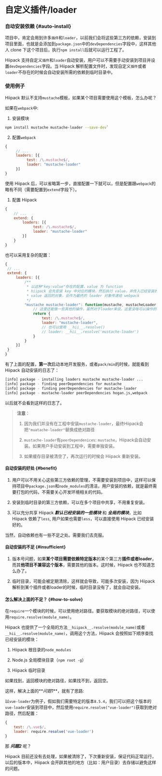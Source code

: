 # 自定义插件\/loader

### 自动安装依赖 {#auto-install}

项目中，肯定会用到许多`插件`和`loader`，以前我们会将这些第三方的依赖，安装到项目里面，也就是会添加到`package.json`中的`devDependencies`字段中，这样其他人 clone 下这个项目后，执行`npm install`后就可以运行工程了。

Hiipack 支持自定义`插件`和`loader`自动安装，用户可以不需要手动安装到项目并设置`devDependencies`字段。当 Hiipack 解析配置文件时，发现自定义`插件`或者`loader`不存在的时候会自动安装所需的依赖到临时目录中。

### 使用例子

Hiipack 默认不支持`mustache`模板，如果某个项目需要使用这个模板，怎么办呢？

如果在`webpack`中:

1. 安装模块

  ```bash
  npm install mustache mustache-loader --save-dev`
  ```

2. 配置`webpack`

  ```javascript
  {
       // ...
       loaders: [{
            test: /\.mustache$/,
            loader: "mustache-loader"
       }]
  }
  ```


使用 Hiipack 后，可以省略第一步，直接配置一下就可以，但是配置跟`webpack`的略有不同（需要配置到`extend`字段下）。

1. 配置 Hiipack

```javascript
{
    // ...
    extend: {
        loaders: [{
             test: /\.mustache$/,
             loader: "mustache-loader"
        }]
    }
}
```

也可以采用复杂的配置：

```javascript
{
 // ...
 extend: {
     loaders: [{
         /**
          * 以这种"key:value"存在的配置，value 为 function
          * hiipack 会先安装 key 中对应的模块，然后执行 value，并传入已经安装的模块以及模块的绝对路径
          * value 返回的对象，会作为最终的 loader 对象传递给 webpack
          */
         "mustache mustache-loader": function(mustache, mustacheLoader, mustachePath, mustacheLoaderPath){
             // 这里还能做一些其他的操作，虽然对于loader来说，这里没啥可以操作的
             return {
                 test: /\.mustache$/,
                 loader: "mustache-loader",
                 // 也可以使用 __hii__.resolve()
                 // loader: __hii__.resolve('mustache-loader')
             }
         }
     }]
 }
}
```

有了上面的配置，**第一次**启动本地开发服务，或者`pack/min`的时候，就能看到 Hiipack 自动安装的日志了：

```bash
[info] package - installing loaders mustache mustache-loader ...
[info] package - finding peerDependencies for mustache
[info] package - finding peerDependencies for mustache-loader
[info] package - mustache-loader peerDependencies hogan.js,webpack
```

以后就不会看到这样的日志了。

> **注意**：
> 
> 1. 因为我们并没有在工程中安装`mustache-loader`，最终Hiipack会把`"muatache-loader"`替换成绝对路径
> 
> 2. `mustache-loader`有`peerDependenices`: `mustache`，Hiipack会自动安装。如果用户手动安装到工程中，需要单独安装。
> 
> 3. 如果缓存目录被清空了，再次运行的时候会 Hiipack 重新安装。

#### 自动安装的好处 {#benefit}

1. 用户可以不用关心这些第三方依赖的管理，不需要安装到项目中，这样可以保持项目中`package.json`和`node_modules`的清洁，用户安装的依赖，就是最终需要打包的代码，不需要关心开发环境相关的代码。

2. 安装到临时目录的第三方依赖，可以在多个项目中共享，不用重复安装。

3. 可以充分共享 Hiipack **_默认已经安装的一些模块_** 和 **_全局的模块_**，比如 Hiipack 依赖了`less`, 用户如果也需要`less`，可以直接使用 Hiipack 已经安装好的。


当然，自动依赖也有一些不足之处。需要我们去克服。

#### 自动安装的不足 {#insufficient}

1. 版本号问题，如果**某个项目需要依赖特定版本**的某个第三方**插件或者loader**，而其**他项目不兼容这个版本**，需要其他的版本。这时候，Hiipack 也不知道怎么办了。

2. 临时目录，可能会被定期清除，这样就会导致，可能多次安装，因为 Hiipack 解析到某个插件或者loader的时候，临时目录没有了，就会自动安装。


#### 怎么解决上面的不足？ {#how-to-solve}

在`require`一个模块的时候，可以使用绝对路径。要获取模块的绝对路径，可以使用`require.resolve(module_name)`。

Hiipack 也提供了一个全局的方法`__hiipack__.resolve(module_name)`或者`__hii__.resolve(module_name)`，调用这个方法，Hiipack 会按照如下顺序查找已经安装的模块：

1. Hiipack 根目录的`node_modules`

2. Node.js 全局模块目录（`npm root -g`）

3. Hiipack 临时目录


如果找到，返回模块的绝对路径，如果找不到，返回空。

这样，解决上面的**_问题1_**，就有了思路:

以`vue-loader`为例子，假如我们需要特定的版本`8.5.4`，我们可以把这个版本的`vue-loader`安装到项目中，然后使用`require.resolve("vue-loader")`获取到绝对路径，然后配置：

```javascript
{ 
    test: /\.vue$/, 
    loader: require.resolve('vue-loader') 
}
```

那 **_问题2_** 呢？

Hiipack 目前还没有去处理，如果被清除了，下次重新安装，保证代码正常运行，以后的版本中，Hiipack 会开辟其他的地方（比如：用户目录）去存储以避免这样的问题。

